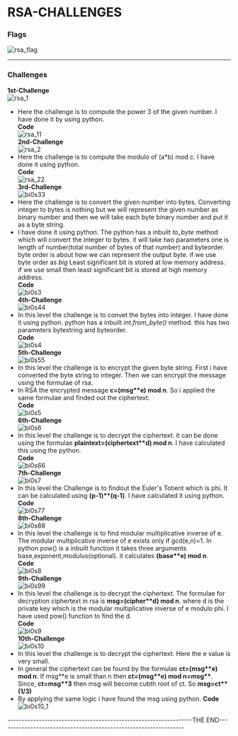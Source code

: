# RSA-CHALLENGES                  
### **Flags**                                    
![rsa_flag](https://github.com/komalrao1/Bi0s_Blockchain/assets/147682987/5fe2a127-17c0-4310-aac9-5b8d383cce40)                                 
***                     
                                                                            
                                                                                         
                                       
                                                                                                                                                                                                         
                                                                                                                                                                                                 
### **Challenges**                                                                                                                                                                
**1st-Challenge**           
![rsa_1](https://github.com/komalrao1/Bi0s_Blockchain/assets/147682987/01256dfc-adc3-441c-ad7d-021c9957fd98)                       
- Here the challenge is to compute the power 3 of the given number. I have done it by using python.                  
**Code**                           
![rsa_11](https://github.com/komalrao1/Bi0s_Blockchain/assets/147682987/20808456-15c9-4841-bac6-a23984849e7f)                                            
**2nd-Challenge**                      
![rsa_2](https://github.com/komalrao1/Bi0s_Blockchain/assets/147682987/c8cb3dfb-dc8a-428d-b93c-e03c444d0331)                            
- Here the challenge is to compute the modulo of (a*b) mod c. I have done it using python.                
**Code**                         
![rsa_22](https://github.com/komalrao1/Bi0s_Blockchain/assets/147682987/1cfd36b1-cf4d-437b-9e50-f01e02a20a89)                                
**3rd-Challenge**                               
![bi0s33](https://github.com/komalrao1/Bi0s_Blockchain/assets/147682987/ec83f8a2-f34f-4aff-a4a2-8a75164a8853)                                  
- Here the challenge is to convert the given number into bytes. Converting integer to bytes is nothing but we will represent the given number as binary number and then we will take each byte binary number and put it as a byte string.                     
- I have done it using python. The python has a inbuilt *to_byte* method which will convert the integer to bytes. it will take two parameters one is length of number(total number of bytes of that number) and byteorder. byte order is about how we can represent the output byte. if we use byte order as *big* Least significant bit is stored at low memory address. if we use small then least significant bit is stored at high memory address.                          
**Code**                      
![bi0s3](https://github.com/komalrao1/Bi0s_Blockchain/assets/147682987/3424a7f3-7c9b-46c3-8595-3dd1e8b9990c)                                      
**4th-Challenge**                          
![bi0s44](https://github.com/komalrao1/Bi0s_Blockchain/assets/147682987/63c11675-6c4d-4cfa-b206-38f556670401)                             
- In this level the challenge is to convet the bytes into integer. I have done it using python. python has a inbuilt *int.from_byte()* method. this has two parameters bytestring and byteorder.           
**Code**                       
![bi0s4](https://github.com/komalrao1/Bi0s_Blockchain/assets/147682987/91b40f4d-4936-4dd5-9463-75f60305d4c1)                               
**5th-Challenge**                                    
![bi0s55](https://github.com/komalrao1/Bi0s_Blockchain/assets/147682987/43a63af6-37be-4c40-8d17-47efa1dd16f0)                                 
- In this level the challenge is to encrypt the given byte string. First i have converted the byte string to integer. Then we can encrypt the message using the formulae of rsa.                
- In RSA the encrypted message **c=(msg\*\*e) mod n**. So i applied the same formulae and finded out the ciphertext.                     
**Code**                        
![bi0s5](https://github.com/komalrao1/Bi0s_Blockchain/assets/147682987/96bb9f91-aae3-4643-9c91-2c03306d5e20)                               
**6th-Challenge**                             
![bi0s6](https://github.com/komalrao1/Bi0s_Blockchain/assets/147682987/25f77e64-8314-4acb-beab-ce08e422806a)                             
- In this level the challenge is to decrypt the ciphertext. it can be done using the formulae **plaintext=(ciphertext\*\*d) mod n**. I have calculated this using the python.                        
**Code**                           
![bi0s66](https://github.com/komalrao1/Bi0s_Blockchain/assets/147682987/1f474df1-4dab-44b6-abd2-1741fb38ae5d)                                    
**7th-Challenge**                               
![bi0s7](https://github.com/komalrao1/Bi0s_Blockchain/assets/147682987/7e6849d7-d1b1-42e4-ae91-fedaf7b8e423)                                              
- In this level the Challenge is to findout the Euler's Totient which is phi. It can be calculated using **(p-1)\*\*(q-1)**. I have calculated it using python.               
**Code**                                         
![bi0s77](https://github.com/komalrao1/Bi0s_Blockchain/assets/147682987/9c806803-7ea7-485a-b437-51ce26fd056d)                                        
**8th-Challenge**                                 
![bi0s88](https://github.com/komalrao1/Bi0s_Blockchain/assets/147682987/9cf71006-4300-480e-be29-fe4ad42330bc)                               
- In this level the challenge is to find modular multiplicative inverse of e. The modular multiplicative inverse of e exists only if gcd(e,n)=1. In python pow() is a inbuilt function it takes three arguments base,exponent,modulus(optional). it calculates **(base\*\*e) mod n**.                              
**Code**                            
![bi0s8](https://github.com/komalrao1/Bi0s_Blockchain/assets/147682987/c8af32b6-2bfc-4b88-ac31-4c326fc233a1)                                   
**9th-Challenge**                             
![bi0s99](https://github.com/komalrao1/Bi0s_Blockchain/assets/147682987/3528950f-585b-4aaf-8ac6-0c502fa9a2b2)                       
- In this level the challenge is to decrypt the ciphertext. The formulae for decryption ciphertext in rsa is **msg=(cipher\*\*d) mod n**. where d is the private key which is the modular multiplicative inverse of e modulo phi. I have used pow() function to find the d.                                
**Code**                                                                 
![bi0s9](https://github.com/komalrao1/Bi0s_Blockchain/assets/147682987/27c74b1f-cddf-4d52-b41e-4d2d894c8c35)                                  
**10th-Challenge**                                      
![bi0s10](https://github.com/komalrao1/Bi0s_Blockchain/assets/147682987/cd85c3a0-b1c5-42aa-897e-ca997ad19bcc)                            
- In this level the challenge is to decrypt the ciphertext. Here the e value is very small.                        
- In general the ciphertext can be found by the formulae **ct=(msg\*\*e) mod n**. If msg\*\*e is small than n then **ct=(msg\*\*e) mod n=msg\*\***. Since, **ct=msg\*\*3** then msg will become cubth root of ct. So **msg=ct\*\*(1/3)**                               
- By applying the same logic i have found the msg using python.
**Code**                                                           
![bi0s10_1](https://github.com/komalrao1/Bi0s_Blockchain/assets/147682987/2a8bc656-003a-4075-9e4b-fb4305ede61e)                                      
                                                      
                                                 
-----------------------------------------------------------------THE END-----------------------------------------------------------------
